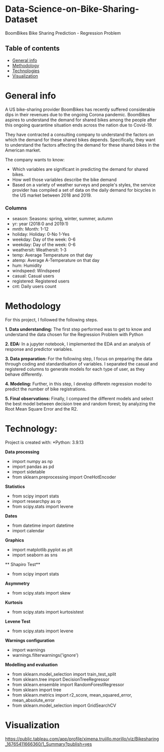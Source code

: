 # Data-Science-on-Bike-Sharing-Dataset
BoomBikes Bike Sharing Prediction - Regression Problem

## Table of contents
* [General info](#general-info)
* [Methodology](#methodology)
* [Technologies](#technologies)
* [Visualization](#visualization)

# General info

A US bike-sharing provider BoomBikes has recently suffered considerable dips in their revenues due to the ongoing Corona pandemic.  BoomBikes aspires to understand the demand for shared bikes among the people after this ongoing quarantine situation ends across the nation due to Covid-19. 

They have contracted a consulting company to understand the factors on which the demand for these shared bikes depends. Specifically, they want to understand the factors affecting the demand for these shared bikes in the American market. 

The company wants to know:

- Which variables are significant in predicting the demand for shared bikes.
- How well those variables describe the bike demand
- Based on a variety of weather surveys and people's styles, the service provider has compiled a set of data on the daily demand for bicycles in the US market between 2018 and 2019.

### Columns

- season: Seasons: spring, winter, summer, autumn
- yr: year (2018:0 and 2019:1)
- mnth: Month: 1-12
- holiday: Holiday: 0-No 1-Yes
- weekday: Day of the week: 0-6
- weekday: Day of the week: 0-6
- weathersit: Weathersit: 1-3
- temp: Average Temperature on that day
- atemp: Average A-Temperature on that day
- hum: Humidity
- windspeed: Windspeed
- casual: Casual users
- registered: Registered users
- cnt: Daily users count

# Methodology

For this project, I followed the following steps.

**1. Data understanding:**
The first step performed was to get to know and understand the data chosen for the Regression Problem with Python

**2. EDA:**
In a jupyter notebook, I implemented the EDA and an analysis of response and predictor variables.

**3. Data preparation:**
For the following step, I focus on preparing the data through coding and standardisation of variables. I separated the casual and registered columns to generate models for each type of user, as they behave differently.

**4. Modeling:**
Further, in this step, I develop differetn regression model to predict the number of bike registrations.

**5. Final observations:**
Finally, I compared the different models and select the best model between decision tree and random forest; by analyzing the Root Mean Square Error and the R2.

# Technology:
Project is created with:
*Python: 3.9.13

**Data processing**
- import numpy as np
- import pandas as pd
- import sidetable
- from sklearn.preprocessing import OneHotEncoder

**Statistics**
- from scipy import stats
- import researchpy as rp
- from scipy.stats import levene

**Dates**
- from datetime import datetime
- import calendar

**Graphics**
- import matplotlib.pyplot as plt
- import seaborn as sns

** Shapiro Test**
- from scipy import stats

**Asymmetry**
- from scipy.stats import skew

**Kurtosis**
- from scipy.stats import kurtosistest

**Levene Test**
- from scipy.stats import levene

**Warnings configuration**
- import warnings
- warnings.filterwarnings('ignore')

**Modelling and evaluation**
- from sklearn.model_selection import train_test_split
- from sklearn.tree import DecisionTreeRegressor
- from sklearn.ensemble import RandomForestRegressor
- from sklearn import tree
- from sklearn.metrics import r2_score, mean_squared_error, mean_absolute_error
- from sklearn.model_selection import GridSearchCV

# Visualization
https://public.tableau.com/app/profile/ximena.trujillo.morillo/viz/Bikesharing_16765411666360/1_Summary?publish=yes
